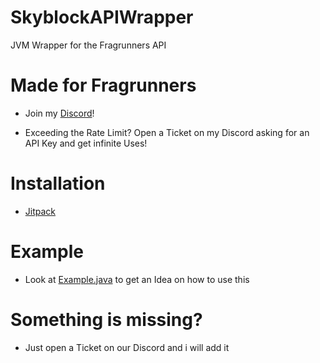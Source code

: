 # SkyblockAPIWrapper
JVM Wrapper for the Fragrunners API

# Made for Fragrunners

* Join my [Discord](https://discord.gg/qkwzgTZeEr)!

* Exceeding the Rate Limit? Open a Ticket on my Discord asking for an API Key and get infinite Uses!

# Installation

* [Jitpack](https://jitpack.io/#byBackfish/SkyblockAPIWrapper/-SNAPSHOT)

# Example
 
* Look at [Example.java](https://github.com/byBackfish/SkyblockAPIWrapper/blob/master/src/main/java/de/bybackfish/api/Example.java) to get an Idea on how to use this

# Something is missing?

* Just open a Ticket on our Discord and i will add it



